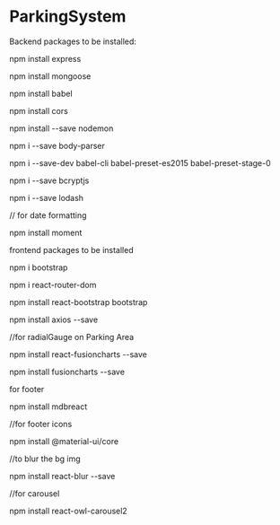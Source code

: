 # ParkingSystem
Backend packages to be installed:

npm install express


npm install mongoose

npm install babel

npm install cors 

npm install --save nodemon

npm i --save body-parser

npm i --save-dev babel-cli babel-preset-es2015 babel-preset-stage-0

npm i --save bcryptjs

npm i --save lodash

// for date formatting

npm install moment 



frontend packages to be installed

npm i bootstrap

npm i react-router-dom

npm install react-bootstrap bootstrap

npm install axios --save

//for radialGauge on Parking Area 



npm install react-fusioncharts --save

npm install fusioncharts --save

for footer

npm install mdbreact 

//for footer icons

npm install @material-ui/core

//to blur the bg img

npm install react-blur --save

//for carousel 

npm install react-owl-carousel2

